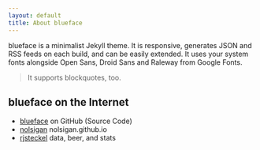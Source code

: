 ```yaml
---
layout: default
title: About blueface
---
```


blueface is a minimalist Jekyll theme. It is responsive, generates JSON and RSS feeds on each build, and can be easily extended. It uses your system fonts alongside Open Sans, Droid Sans and Raleway from Google Fonts.

> It supports blockquotes, too.

## blueface on the Internet

- [blueface][github] on GitHub (Source Code)
- [nolsigan][nolsigan] nolsigan.github.io
- [rjsteckel][rjsteckel] data, beer, and stats

[github]: https://github.com/tnguyen/blueface/
[nolsigan]: http://nolsigan.github.io
[rjsteckel]: http://rjsteckel.github.io
